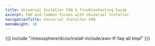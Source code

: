 ```yaml
---
title: Universal Installer FAQ & Troubleshooting Guide
excerpt: FAQ and Common Issues with Universal Installer
navigationTitle: Universal Installer FAQ
menuWeight: 10
---
```


{{{ include "/mesosphere/dcos/install-include/aws-tf-faq-all.tmpl" }}}
